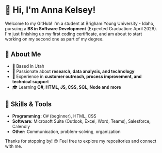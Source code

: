 # 👋 Hi, I'm Anna Kelsey!  

Welcome to my GitHub! I'm a student at Brigham Young University - Idaho, pursuing a **BS in Software Development** (Expected Graduation: April 2026).
I'm just finishing up my first coding certificate, and am about to start working on my second one as part of my degree.

## 🌟 About Me  
- 📍 Based in Utah  
- 🎯 Passionate about **research, data analysis, and technology**  
- 💼 Experience in **customer outreach, process improvement, and technical support**  
- 🎓 Learning **C#, HTML, JS, CSS, SQL, Node and more**  

## 🚀 Skills & Tools  
- **Programming:** C# (beginner), HTML, CSS  
- **Software:** Microsoft Suite (Outlook, Excel, Word, Teams), Salesforce, Calendly  
- **Other:** Communication, problem-solving, organization  

Thanks for stopping by! 😊 Feel free to explore my repositories and connect with me.  
